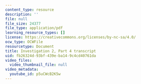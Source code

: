 ```yaml
---
content_type: resource
description: ''
file: null
file_size: 24377
file_type: application/pdf
learning_resource_types: []
license: https://creativecommons.org/licenses/by-nc-sa/4.0/
ocw_type: OCWFile
resourcetype: Document
title: Investigation 2, Part 4 transcript
uid: fb26324d-93bf-439e-ba14-9c4cd40761da
video_files:
  video_thumbnail_file: null
video_metadata:
  youtube_id: p5uCWcB2K5w
---
```

